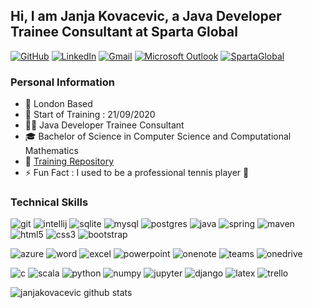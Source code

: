 ## Hi, I am Janja Kovacevic, a Java Developer Trainee Consultant at Sparta Global

[![GitHub](https://img.shields.io/badge/github-%23181717.svg?&style=for-the-badge&logo=github&logoColor=white)](https://github.com/janjakovacevic/)
[![LinkedIn](https://img.shields.io/badge/linkedin-%230077B5.svg?&style=for-the-badge&logo=linkedin&logoColor=white)](https://www.linkedin.com/in/janjakovacevic/)
[![Gmail](https://img.shields.io/badge/Gmail-%23D14836.svg?&style=for-the-badge&logo=gmail&logoColor=white)](mailto:jaanjakoovacevic@gmail.com)
[![Microsoft Outlook](https://img.shields.io/badge/Microsoft%20Outlook-%230078D4.svg?&style=for-the-badge&logo=microsoft-outlook&logoColor=white)](mailto:jkovacevic@spartaglobal.com)
[![SpartaGlobal](https://img.shields.io/badge/Sparta%20Global-%23CC6699.svg?&style=for-the-badge&logo=spartaglobal&logoColor=white)](https://www.spartaglobal.com/)

### Personal Information
- 📍 London Based  
- 📅 Start of Training : 21/09/2020  
- :woman_technologist: Java Developer Trainee Consultant  
- :mortar_board: Bachelor of Science in Computer Science and Computational Mathematics  
- 📓 [Training Repository](https://github.com/janjakovacevic/SpartaGlobal)  
- ⚡ Fun Fact : I used to be a professional tennis player :tennis:  

### Technical Skills
![git](https://img.shields.io/badge/git-%23F05032.svg?&style=for-the-badge&logo=git&logoColor=white)
![intellij](https://img.shields.io/badge/intelliJ%20IDEA-%23000000.svg?&style=for-the-badge&logo=intellij-idea&logoColor=white)
![sqlite](https://img.shields.io/badge/sqlite-%2307405e.svg?&style=for-the-badge&logo=sqlite&logoColor=white)
![mysql](https://img.shields.io/badge/mysql-%2300f.svg?&style=for-the-badge&logo=mysql&logoColor=white)
![postgres](https://img.shields.io/badge/postgres-%23316192.svg?&style=for-the-badge&logo=postgresql&logoColor=white)
![java](https://img.shields.io/badge/java-%23ED8B00.svg?&style=for-the-badge&logo=java&logoColor=white)
![spring](https://img.shields.io/badge/spring%20-%236DB33F.svg?&style=for-the-badge&logo=spring&logoColor=white)
![maven](https://img.shields.io/badge/Apache%20Maven-%23C71A36.svg?&style=for-the-badge&logo=apache-maven&logoColor=white)
![html5](https://img.shields.io/badge/html5%20-%23E34F26.svg?&style=for-the-badge&logo=html5&logoColor=white)
![css3](https://img.shields.io/badge/css3%20-%231572B6.svg?&style=for-the-badge&logo=css3&logoColor=white)
![bootstrap](https://img.shields.io/badge/bootstrap%20-%23563D7C.svg?&style=for-the-badge&logo=bootstrap&logoColor=white)

![azure](https://img.shields.io/badge/Microsoft%20Azure-0089D6?logo=microsoft-azure&logoColor=white&style=for-the-badge)
![word](https://img.shields.io/badge/Microsoft%20Word-2B579A?logo=microsoft-word&logoColor=white&style=for-the-badge)
![excel](https://img.shields.io/badge/Microsoft%20Excel-217346?logo=microsoft-excel&logoColor=white&style=for-the-badge)
![powerpoint](https://img.shields.io/badge/Microsoft%20PowerPoint-B7472A?logo=microsoft-powerpoint&logoColor=white&style=for-the-badge)
![onenote](https://img.shields.io/badge/Microsoft%20OneNote-7719AA?logo=microsoft-onenote&logoColor=white&style=for-the-badge)
![teams](https://img.shields.io/badge/Microsoft%20Teams-6264A7?logo=microsoft-teams&logoColor=white&style=for-the-badge)
![onedrive](https://img.shields.io/badge/Microsoft%20OneDrive-0078D4?logo=microsoft-onedrive&logoColor=white&style=for-the-badge)

![c](https://img.shields.io/badge/c-%23A8B9CC.svg?&style=for-the-badge&logo=c&logoColor=white)
![scala](https://img.shields.io/badge/scala-%23DC322F.svg?&style=for-the-badge&logo=scala&logoColor=white)
![python](https://img.shields.io/badge/python-%233776AB.svg?&style=for-the-badge&logo=python&logoColor=white)
![numpy](https://img.shields.io/badge/numpy-%23013243.svg?&style=for-the-badge&logo=numpy&logoColor=white)
![jupyter](https://img.shields.io/badge/jupyter-%23F37626.svg?&style=for-the-badge&logo=jupyter&logoColor=white)
![django](https://img.shields.io/badge/django-%23092E20.svg?&style=for-the-badge&logo=django&logoColor=white)
![latex](https://img.shields.io/badge/latex-%23008080.svg?&style=for-the-badge&logo=latex&logoColor=white)
![trello](https://img.shields.io/badge/trello-%230079BF.svg?&style=for-the-badge&logo=trello&logoColor=white)

![janjakovacevic github stats](https://github-readme-stats.vercel.app/api?username=janjakovacevic&show_icons=true&hide_border=true)
